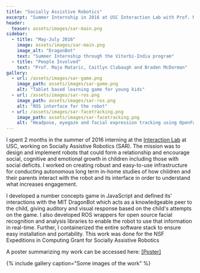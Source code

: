 ```yaml
---
title: "Socially Assistive Robotics"
excerpt: "Summer Internship in 2016 at USC Interaction Lab with Prof. Maja Mataric"
header:
  teaser: assets/images/sar-main.png
sidebar:
  - title: "May-July 2016"
    image: assets/images/sar-main.png
    image_alt: "DragonBot"
    text: "Summer Internship through the Viterbi-India program"
  - title: "People Involved"
    text: "Prof. Maja Mataric, Caitlyn Clabaugh and Braden McDorman"
gallery:
  - url: /assets/images/sar-game.png
    image_path: assets/images/sar-game.png
    alt: "Tablet based learning game for young kids"
  - url: /assets/images/sar-ros.png
    image_path: assets/images/sar-ros.png
    alt: "ROS interface for the robot"
  - url: /assets/images/sar-facetracking.png
    image_path: assets/images/sar-facetracking.png
    alt: "Headpose, eyegaze and facial expression tracking using OpenFace"
---
```


I spent 2 months in the summer of 2016 interning at the <a href="http://robotics.usc.edu/interaction/">Interaction Lab</a> at USC, working on Socially Assistive Robotics (SAR). The mission was to design and implement robots that could form a relationship and encourage social, cognitive and emotional growth in children including those with social deficits. 
I worked on creating robust and easy-to-use infrastructure for conducting autonomous long term in-home studies of how children and their parents interact with the robot and its interface in order to understand what increases engagement. 

I developed a number concepts game in JavaScript and defined its' interactions with the MIT DragonBot which acts as a knowledgeable peer to the child, giving auditory and visual response based on the child's attempts on the game. I also developed ROS wrappers for open source facial recognition and analysis libraries to enable the robot to use that information in real-time. Further, I containerized the entire software stack to ensure easy installation and portability. This work was done for the NSF Expeditions in Computing Grant for Socially Assistive Robotics

A poster summarizing my work can be accessed here: <a href="/assets/documents/interactionlab_poster.pdf">[Poster]</a>

{% include gallery caption="Some images of the work" %}


